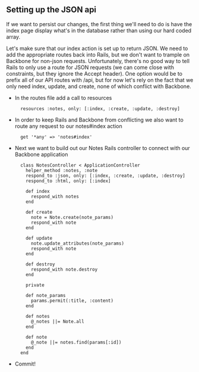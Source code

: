 Setting up the JSON api
--

If we want to persist our changes, the first thing we'll need to do is have the
index page display what's in the database rather than using our hard coded
array.

Let's make sure that our index action is set up to return JSON. We need to add
the appropriate routes back into Rails, but we don't want to trample on
Backbone for non-json requests. Unfortunately, there's no good way to tell Rails
to only use a route for JSON requests (we can come close with constraints, but
they ignore the Accept header). One option would be to prefix all of our API
routes with /api, but for now let's rely on the fact that we only need index,
update, and create, none of which conflict with Backbone.

- In the routes file add a call to resources

        resources :notes, only: [:index, :create, :update, :destroy]

- In order to keep Rails and Backbone from conflicting we also want to route any
  request to our notes#index action

        get '*any' => 'notes#index'

- Next we want to build out our Notes Rails controller to connect with our
  Backbone application

        class NotesController < ApplicationController
          helper_method :notes, :note
          respond_to :json, only: [:index, :create, :update, :destroy]
          respond_to :html, only: [:index]

          def index
            respond_with notes
          end

          def create
            note = Note.create(note_params)
            respond_with note
          end

          def update
            note.update_attributes(note_params)
            respond_with note
          end

          def destroy
            respond_with note.destroy
          end

          private

          def note_params
            params.permit(:title, :content)
          end

          def notes
            @_notes ||= Note.all
          end

          def note
            @_note ||= notes.find(params[:id])
          end
        end


- Commit!
